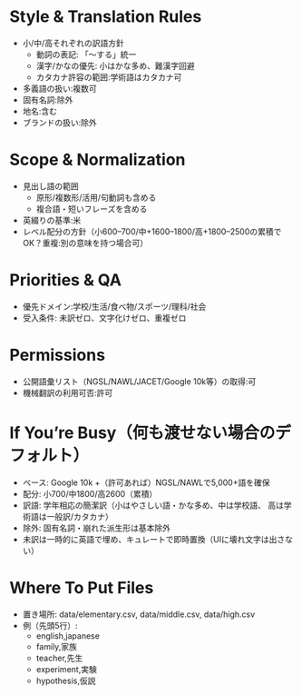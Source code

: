 

#  Style & Translation Rules
  - 小/中/高それぞれの訳語方針
      - 動詞の表記: 「〜する」統一
      - 漢字/かなの優先: 小はかな多め、難漢字回避
      - カタカナ許容の範囲:学術語はカタカナ可
  - 多義語の扱い:複数可
  - 固有名詞:除外
  - 地名:含む
  - ブランドの扱い:除外

#  Scope & Normalization
  - 見出し語の範囲
      - 原形/複数形/活用/句動詞も含める
      - 複合語・短いフレーズを含める
  - 英綴りの基準:米
  - レベル配分の方針（小600–700/中+1600–1800/高+1800–2500の累積でOK？重複:別の意味を持つ場合可）

#  Priorities & QA

  - 優先ドメイン:学校/生活/食べ物/スポーツ/理科/社会
  - 受入条件: 未訳ゼロ、文字化けゼロ、重複ゼロ
  
#  Permissions

  - 公開語彙リスト（NGSL/NAWL/JACET/Google 10k等）の取得:可
  - 機械翻訳の利用可否:許可

#  If You’re Busy（何も渡せない場合のデフォルト）

  - ベース: Google 10k +（許可あれば）NGSL/NAWLで5,000+語を確保
  - 配分: 小700/中1800/高2600（累積）
  - 訳語: 学年相応の簡潔訳（小はやさしい語・かな多め、中は学校語、 高は学術語は一般訳/カタカナ）
  - 除外: 固有名詞・崩れた派生形は基本除外
  - 未訳は一時的に英語で埋め、キュレートで即時置換（UIに壊れ文字は出さない）

#  Where To Put Files

  - 置き場所: data/elementary.csv, data/middle.csv, data/high.csv
  - 例（先頭5行）:
      - english,japanese
      - family,家族
      - teacher,先生
      - experiment,実験
      - hypothesis,仮説
